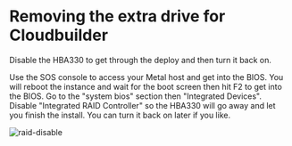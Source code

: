 # Removing the extra drive for Cloudbuilder

Disable the HBA330 to get through the deploy and then turn it back on.

Use the SOS console to access your Metal host and get into the BIOS.  You will reboot the instance and wait for the boot screen then hit F2 to get into the BIOS.  Go to the "system bios" section then "Integrated Devices".  Disable "Integrated RAID Controller" so the HBA330 will go away and let you finish the install.  You can turn it back on later if you like.

![raid-disable](https://user-images.githubusercontent.com/74058939/142476199-9b238c6c-a813-4990-b96b-6ee4a8545926.png)
